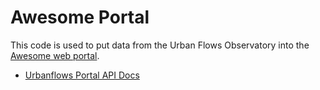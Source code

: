 # Awesome Portal

This code is used to put data from the Urban Flows Observatory into the [Awesome web portal](https://ufportal.clients.builtonawesomeness.co.uk/).

* [Urbanflows Portal API Docs](https://ufapidocs.clients.builtonawesomeness.co.uk/)
